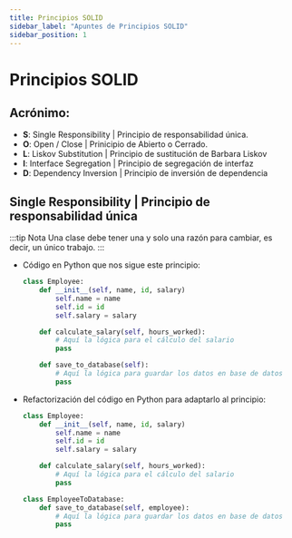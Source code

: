 ```yaml
---
title: Principios SOLID
sidebar_label: "Apuntes de Principios SOLID"
sidebar_position: 1
---
```


# Principios SOLID
## Acrónimo:
+ **S**: Single Responsibility | Principio de responsabilidad única.
+ **O**: Open / Close | Prinicipio de Abierto o Cerrado.
+ **L**: Liskov Substitution | Principio de sustitución de Barbara Liskov
+ **I**: Interface Segregation | Principio de segregación de interfaz
+ **D**: Dependency Inversion | Principio de inversión de dependencia


## Single Responsibility | Principio de responsabilidad única
:::tip Nota
Una clase debe tener una y solo una razón para cambiar, es decir, un único trabajo.
:::
+ Código en Python que nos sigue este principio:
    ```py
    class Employee:
        def __init__(self, name, id, salary)
            self.name = name
            self.id = id
            self.salary = salary

        def calculate_salary(self, hours_worked):
            # Aquí la lógica para el cálculo del salario
            pass

        def save_to_database(self):
            # Aquí la lógica para guardar los datos en base de datos
            pass
    ```
+ Refactorización del código en Python para adaptarlo al principio:
    ```py
    class Employee:
        def __init__(self, name, id, salary)
            self.name = name
            self.id = id
            self.salary = salary

        def calculate_salary(self, hours_worked):
            # Aquí la lógica para el cálculo del salario
            pass

    class EmployeeToDatabase:
        def save_to_database(self, employee):
            # Aquí la lógica para guardar los datos en base de datos
            pass
    ```